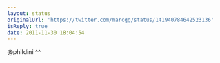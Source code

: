 ```yaml
---
layout: status
originalUrl: 'https://twitter.com/marcgg/status/141940784642523136'
isReply: true
date: 2011-11-30 18:04:54
---
```


@phildini ^^
